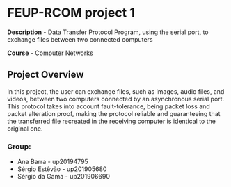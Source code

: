 # FEUP-RCOM project 1

**Description** - Data Transfer Protocol Program, using the serial port, to exchange files between two connected computers

**Course** - Computer Networks

## Project Overview

In this project, the user can exchange files, such as images, audio files, and videos, between two computers connected by an asynchronous serial port. This protocol takes into account fault-tolerance, being packet loss and packet alteration proof, making the protocol reliable and guaranteeing that the transferred file recreated in the receiving computer is identical to the original one.

### Group:
- Ana Barra - up20194795
- Sérgio Estêvão - up201905680
- Sérgio da Gama - up201906690




